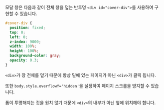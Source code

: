 모달 창은 다음과 같이 전체 창을 덮는 반투명 `<div id="cover-div">`를 사용하여 구현할 수 있습니다.

```css
#cover-div {
  position: fixed;
  top: 0;
  left: 0;
  z-index: 9000;
  width: 100%;
  height: 100%;
  background-color: gray;
  opacity: 0.3;
}
```

`<div>`가 창 전체를 덮기 때문에 항상 밑에 있는 페이지가 아닌 `<div>`가 클릭 됩니다.

또한 `body.style.overflowY='hidden'`을 설정하여 페이지 스크롤을 방지할 수 있습니다.

폼이 투명해지는 것을 원치 않기 때문에 `<div>`의 내부가 아닌 옆에 위치해야 합니다.

